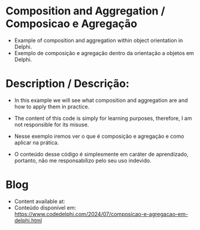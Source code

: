 # Composition and Aggregation / Composicao e Agregação
- Example of composition and aggregation within object orientation in Delphi.
- Exemplo de composição e agregação dentro da orientação a objetos em Delphi.

# Description / Descrição:
- In this example we will see what composition and aggregation are and how to apply them in practice.
- The content of this code is simply for learning purposes, therefore, I am not responsible for its misuse.

- Nesse exemplo iremos ver o que é composição e agregação e como aplicar na prática.
- O conteúdo desse código é simplesmente em caráter de aprendizado, portanto, não me responsabilizo pelo seu uso indevido.

# Blog
- Content available at:
- Conteúdo disponível em:
  https://www.codedelphi.com/2024/07/composicao-e-agregacao-em-delphi.html
